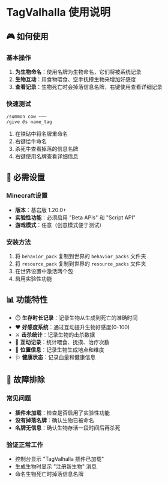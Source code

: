 # TagValhalla 使用说明

## 🎮 如何使用

### 基本操作
1. **为生物命名**：使用名牌为生物命名，它们将被系统记录
2. **生物互动**：用食物喂食、空手抚摸生物来增加好感度
3. **查看记录**：生物死亡时会掉落信息名牌，右键使用查看详细记录

### 快速测试
```
/summon cow ~~~ 
/give @s name_tag
```
1. 在铁砧中将名牌重命名
2. 右键给牛命名
3. 杀死牛查看掉落的信息名牌
4. 右键使用名牌查看详细信息

## 🔧 必需设置

### Minecraft设置
- **版本**：基岩版 1.20.0+
- **实验性功能**：必须启用 "Beta APIs" 和 "Script API"
- **游戏模式**：任意（创意模式便于测试）

### 安装方法
1. 将 `behavior_pack` 复制到世界的 `behavior_packs` 文件夹
2. 将 `resource_pack` 复制到世界的 `resource_packs` 文件夹
3. 在世界设置中激活两个包
4. 启用实验性功能

## 📊 功能特性

- ⏱️ **生存时长记录**：记录生物从生成到死亡的准确时间
- ❤️ **好感度系统**：通过互动提升生物好感度(0-100)
- ⚔️ **击杀统计**：记录生物的击杀数据
- 🤝 **互动记录**：统计喂食、抚摸、治疗次数
- 📍 **位置信息**：记录生物生成地点和维度
- 🩺 **健康状态**：记录血量和健康信息

## 🐛 故障排除

### 常见问题
- **插件未加载**：检查是否启用了实验性功能
- **没有掉落名牌**：确认生物已被命名
- **名牌无信息**：确认生物存活一段时间后再杀死

### 验证正常工作
- 控制台显示 "TagValhalla 插件已加载"
- 生成生物时显示 "注册新生物" 消息
- 命名生物死亡时掉落信息名牌
